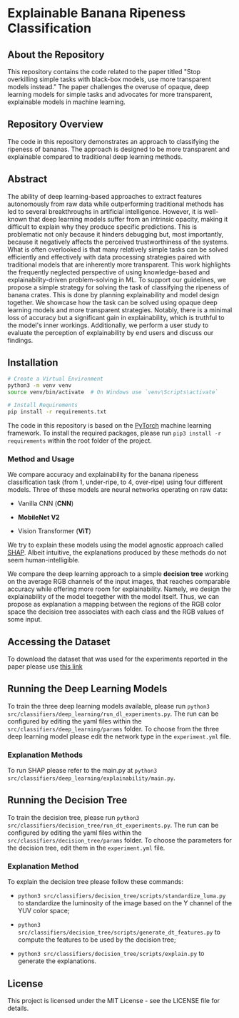 # Explainable Banana Ripeness Classification

## About the Repository

This repository contains the code related to the paper titled "Stop overkilling simple tasks with black-box models, use
more transparent models instead." The paper challenges the overuse of opaque, deep learning models for simple tasks and
advocates for more transparent, explainable models in machine learning.

## Repository Overview

The code in this repository demonstrates an approach to classifying the ripeness of bananas. The approach is designed to
be more transparent and explainable compared to traditional deep learning methods.

## Abstract

The ability of deep learning-based approaches to extract features autonomously from raw data while outperforming
traditional methods has led to several breakthroughs in artificial intelligence. However, it is well-known that deep
learning models suffer from an intrinsic opacity, making it difficult to explain why they produce specific predictions.
This is problematic not only because it hinders debugging but, most importantly, because it negatively affects the
perceived trustworthiness of the systems. What is often overlooked is that many relatively simple tasks can be solved
efficiently and effectively with data processing strategies paired with traditional models that are inherently more
transparent. This work highlights the frequently neglected perspective of using knowledge-based and
explainability-driven problem-solving in ML. To support our guidelines, we propose a simple strategy for solving the
task of classifying the ripeness of banana crates. This is done by planning explainability and model design together. We
showcase how the task can be solved using opaque deep learning models and more transparent strategies. Notably, there is
a minimal loss of accuracy but a significant gain in explainability, which is truthful to the model's inner workings.
Additionally, we perform a user study to evaluate the perception of explainability by end users and discuss our
findings.

## Installation

```bash
# Create a Virtual Environment
python3 -m venv venv
source venv/bin/activate  # On Windows use `venv\Scripts\activate`

# Install Requirements
pip install -r requirements.txt
```

The code in this repository is based on the [PyTorch](https://pytorch.org/) machine learning framework. To install the
required packages, please run `pip3 install -r requirements` within the root folder of the project.

### Method and Usage

We compare accuracy and explainability for the banana ripeness classification task (from 1, under-ripe, to 4, over-ripe)
using four different models. Three of these models are neural networks operating on raw data:

* Vanilla CNN (**CNN**)

* **MobileNet V2**

* Vision Transformer (**ViT**)

We try to explain these models using the model agnostic approach called [SHAP](https://arxiv.org/abs/1705.07874). Albeit
intuitive, the explanations produced by these methods do not seem human-intelligible.

We compare the deep learning approach to a simple **decision tree** working on the average RGB channels of the input
images, that reaches comparable accuracy while offering more room for explainability. Namely, we design the
explainability of the model toegether with the model itself. Thus, we can propose as explanation a mapping between the
regions of the RGB color space the decision tree associates with each class and the RGB values of some input.

## Accessing the Dataset

To download the dataset that was used for the experiments reported in the paper please use [this
link](https://drive.google.com/file/d/15Y4hZIMrieDhUvDoL4bMkAB574y0BLsz/view?usp=sharing)

## Running the Deep Learning Models

To train the three deep learning models available, please
run `python3 src/classifiers/deep_learning/run_dl_experiments.py`. The run can be configured by editing the yaml files
within the `src/classifiers/deep_learning/params` folder. To choose from the three deep learning model please edit the
network type in the `experiment.yml` file.

### Explanation Methods

To run SHAP please refer to the main.py at `python3 src/classifiers/deep_learning/explainability/main.py`.

## Running the Decision Tree

To train the decision tree, please run `python3 src/classifiers/decision_tree/run_dt_experiments.py`. The run can be
configured by editing the yaml files within the `src/classifiers/decision_tree/params` folder. To choose the parameters
for the decision tree, edit them in the `experiment.yml` file.

### Explanation Method

To explain the decision tree please follow these commands:

* `python3 src/classifiers/decision_tree/scripts/standardize_luma.py` to standardize the luminosity of the image based
  on the Y channel of the YUV color space;

* `python3 src/classifiers/decision_tree/scripts/generate_dt_features.py` to compute the features to be used by the
  decision tree;

* `python3 src/classifiers/decision_tree/scripts/explain.py` to generate the explanations.

## License

This project is licensed under the MIT License - see the LICENSE file for details.